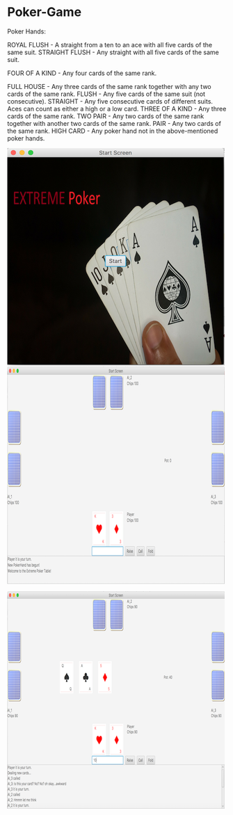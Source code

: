 # Poker-Game

Poker Hands:

ROYAL FLUSH - A straight from a ten to an ace with all five cards of the same suit.
STRAIGHT FLUSH - Any straight with all five cards of the same suit.

FOUR OF A KIND - Any four cards of the same rank.

FULL HOUSE - Any three cards of the same rank together with any two cards of the same rank.
FLUSH - Any five cards of the same suit (not consecutive).
STRAIGHT - Any five consecutive cards of different suits. Aces can count as either a high or a low card.
THREE OF A KIND - Any three cards of the same rank.
TWO PAIR - Any two cards of the same rank together with another two cards of the same rank.
PAIR - Any two cards of the same rank.
HIGH CARD - Any poker hand not in the above-mentioned poker hands.


![alt text](https://github.com/Yizra/Poker-Game/blob/master/TitlePage.png) ![alt text](https://github.com/Yizra/Poker-Game/blob/master/GameStart.png)


![alt text](https://github.com/Yizra/Poker-Game/blob/master/GamePlay.png)
